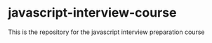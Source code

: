 # javascript-interview-course
This is the repository for the javascript interview preparation course
